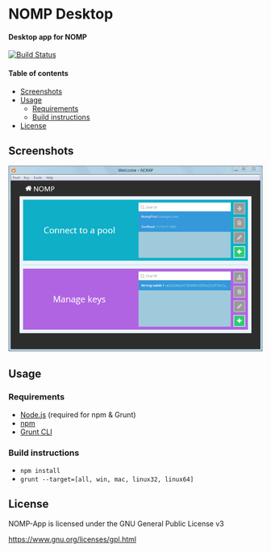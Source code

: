 # NOMP Desktop
#### Desktop app for NOMP
[![Build Status](https://travis-ci.org/LucasJones/nomp-app.svg?branch=master)](https://travis-ci.org/LucasJones/nomp-app)

#### Table of contents
* [Screenshots](#screenshots)
* [Usage](#usage)
  * [Requirements](#requirements)
  * [Build instructions](#build-instructions)
* [License](#license)

## Screenshots

![Main screen](images/screenshot_1.png?raw=true)

## Usage

### Requirements
* [Node.js](http://nodejs.org/) (required for npm & Grunt)
* [npm](https://npmjs.org/)
* [Grunt CLI](http://gruntjs.com/getting-started)

### Build instructions

* `npm install`
* `grunt --target=[all, win, mac, linux32, linux64]`

## License

NOMP-App is licensed under the GNU General Public License v3

https://www.gnu.org/licenses/gpl.html
